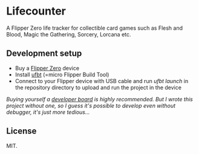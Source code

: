# Lifecounter

A Flipper Zero life tracker for collectible card games such as Flesh and Blood, Magic the Gathering, Sorcery, Lorcana etc.

## Development setup

- Buy a [Flipper Zero](https://flipperzero.one) device
- Install [ufbt](https://github.com/flipperdevices/flipperzero-ufbt) (=micro Flipper Build Tool)
- Connect to your Flipper device with USB cable and run _ufbt launch_ in the repository directory to upload and run the project in the device

_Buying yourself a [developer board](https://shop.flipperzero.one/products/wifi-devboard) is highly recommended. But I wrote this project without one, so I guess it's possible to develop even without debugger, it's just more tedious..._

## License

MIT.
